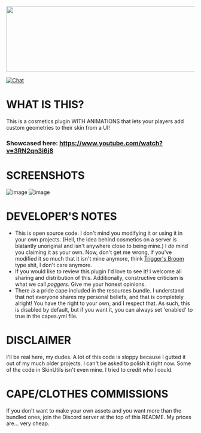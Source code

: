 <img src="https://i.imgur.com/orRM0Ao.png"  width="600" height="175">


[![Chat](https://img.shields.io/badge/chat-on%20discord-7289da.svg)](https://discord.gg/ADEz9KBAW9)

# WHAT IS THIS?
This is a cosmetics plugin WITH ANIMATIONS that lets your players add custom geometries to their skin from a UI!
### Showcased here: https://www.youtube.com/watch?v=3RN2qn3i6j8

# SCREENSHOTS
![image](https://github.com/Vqnic/BloodyCosmetics/assets/77890259/249a5259-e085-40f9-9b49-60adcbb67019)
![image](https://github.com/Vqnic/BloodyCosmetics/assets/77890259/31a4afbb-4f47-4b84-b09e-9eb5580dd234)

# DEVELOPER'S NOTES
- This is open source code. I don't mind you modifying it or using it in your own projects. (Hell, the idea behind cosmetics on a server is blatantly unoriginal and isn't anywhere close to being mine.) I *do* mind you claiming it as your own. Now, don't get me wrong, if you've modified it so much that it isn't mine anymore, think  [Trigger's Broom](https://www.google.com/search?q=trigger%27s+broom+paradox&client=firefox-b-1-d&sxsrf=APwXEdc1u_76uVhyauhqF9XRAS44DR-fVQ%3A1684873372396&ei=nCBtZK7gF7ax5NoPrb-nuAE&ved=0ahUKEwiunum2ooz_AhW2GFkFHa3fCRcQ4dUDCA8&uact=5&oq=trigger%27s+broom+paradox&gs_lcp=Cgxnd3Mtd2l6LXNlcnAQAzIICAAQgAQQiwM6CggAEEcQ1gQQsAM6CggAEIoFELADEEM6DQguEIoFENQCELADEEM6BwgAEIoFEEM6BQgAEIAEOgYIABAWEB46CQgAEBYQHhCLA0oECEEYAFCtAli5DGChE2gBcAF4AIABb4gBiAaSAQM1LjOYAQCgAQHIAQq4AQPAAQE&sclient=gws-wiz-serp) type shit, I don't care anymore. 
- If you would like to review this plugin I'd love to see it! I welcome all sharing and distribution of this. Additionally, constructive criticism is what we call *poggers*. Give me your honest opinions.
- There *is* a pride cape included in the resources bundle. I understand that not everyone shares my personal beliefs, and that is completely alright! You have the right to your own, and I respect that. As such, this is disabled by default, but if you want it, you can always set 'enabled' to true in the capes.yml file.

# DISCLAIMER
I'll be real here, my dudes. A lot of this code is sloppy because I gutted it out of my much older projects. I can't be asked to polish it right now. Some of the code in SkinUtils isn't even mine. I tried to credit who I could. 

# CAPE/CLOTHES COMMISSIONS
If you don't want to make your own assets and you want more than the bundled ones, join the Discord server at the top of this README. My prices are... very cheap.
